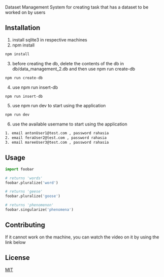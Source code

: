 Dataset Management System for creating task that has a dataset to be worked on by users

## Installation

1. install sqlite3 in respective machines
2. npm install

```bash
npm install
```

3. before creating the db, delete the contents of the db in db/data_management_2.db and then use npm run create-db

```bash
npm run create-db
```

4. use npm run insert-db

```bash
npm run insert-db
```

5. use npm run dev to start using the application

```bash
npm run dev
```

6. use the available username to start using the application

```bash
1. email antonUser1@test.com , password rahasia
2. email feraUser2@test.com , password rahasia
3. email mareeUser3@test.com , password rahasia
```

## Usage

```python
import foobar

# returns 'words'
foobar.pluralize('word')

# returns 'geese'
foobar.pluralize('goose')

# returns 'phenomenon'
foobar.singularize('phenomena')
```

## Contributing

If it cannot work on the machine, you can watch the video on it by using the link below

## License

[MIT](https://choosealicense.com/licenses/mit/)
